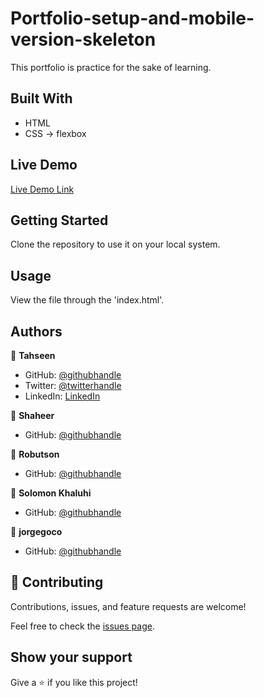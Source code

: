# Portfolio-setup-and-mobile-version-skeleton
This portfolio is practice for the sake of learning.

## Built With

- HTML
- CSS
-> flexbox

## Live Demo

[Live Demo Link](https://tahseenzahra.github.io/Portfolio-setup-and-mobile-version-skeleton/)

## Getting Started

Clone the repository to use it on your local system.

## Usage

View the file through the 'index.html'.

## Authors

👤 **Tahseen**

- GitHub: [@githubhandle](https://github.com/tahseenzahra)
- Twitter: [@twitterhandle](https://twitter.com/tahseen1zahra)
- LinkedIn: [LinkedIn](https://www.linkedin.com/in/tahseenzahra/)

👤 **Shaheer**

- GitHub: [@githubhandle](https://github.com/ShaheerCH)

👤 **Robutson**

- GitHub: [@githubhandle](https://github.com/bobb-Rob)

👤 **Solomon Khaluhi**

- GitHub: [@githubhandle](https://github.com/Solo7991)

👤 **jorgegoco**

- GitHub: [@githubhandle](https://github.com/jorgegoco)

## 🤝 Contributing

Contributions, issues, and feature requests are welcome!

Feel free to check the [issues page](../../issues/).

## Show your support

Give a ⭐️ if you like this project!